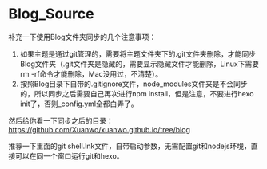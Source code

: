 # Blog_Source


补充一下使用Blog文件夹同步的几个注意事项：
1. 如果主题是通过git管理的，需要将主题文件夹下的.git文件夹删除，才能同步Blog文件夹（.git文件夹是隐藏的，需要显示隐藏文件才能删除，Linux下需要rm -rf命令才能删除，Mac没用过，不清楚）。
2. 按照Blog目录下自带的.gitignore文件，node_modules文件夹是不会同步的，所以同步之后需要自己再次进行npm install，但是注意，不要进行hexo init了，否则_config.yml全都白弄了。

然后给你看一下同步之后的目录：
https://github.com/Xuanwo/xuanwo.github.io/tree/blog

推荐一下里面的git shell.lnk文件，自带启动参数，无需配置git和nodejs环境，直接可以在同一个窗口运行git和hexo。

